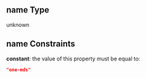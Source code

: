 ## name Type

unknown

## name Constraints

**constant**: the value of this property must be equal to:

```json
"one-mds"
```
